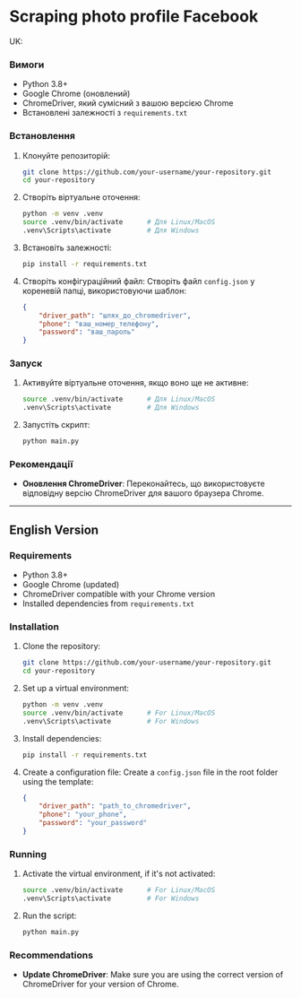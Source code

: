 # Scraping photo profile Facebook

UK:

### Вимоги ###
- Python 3.8+
- Google Chrome (оновлений)
- ChromeDriver, який сумісний з вашою версією Chrome
- Встановлені залежності з `requirements.txt`

### Встановлення ###

1. Клонуйте репозиторій:
    ```bash
    git clone https://github.com/your-username/your-repository.git
    cd your-repository
    ```

2. Створіть віртуальне оточення:
    ```bash
    python -m venv .venv
    source .venv/bin/activate      # Для Linux/MacOS
    .venv\Scripts\activate         # Для Windows
    ```

3. Встановіть залежності:
    ```bash
    pip install -r requirements.txt
    ```

4. Створіть конфігураційний файл:
    Створіть файл `config.json` у кореневій папці, використовуючи шаблон:
    ```json
    {
        "driver_path": "шлях_до_chromedriver",
        "phone": "ваш_номер_телефону",
        "password": "ваш_пароль"
    }
    ```

### Запуск ###

1. Активуйте віртуальне оточення, якщо воно ще не активне:
    ```bash
    source .venv/bin/activate      # Для Linux/MacOS
    .venv\Scripts\activate         # Для Windows
    ```

2. Запустіть скрипт:
    ```bash
    python main.py
    ```

### Рекомендації ###

- **Оновлення ChromeDriver**: Переконайтесь, що використовуєте відповідну версію ChromeDriver для вашого браузера Chrome.


---

## English Version ###

### Requirements
- Python 3.8+
- Google Chrome (updated)
- ChromeDriver compatible with your Chrome version
- Installed dependencies from `requirements.txt`

### Installation ###

1. Clone the repository:
    ```bash
    git clone https://github.com/your-username/your-repository.git
    cd your-repository
    ```

2. Set up a virtual environment:
    ```bash
    python -m venv .venv
    source .venv/bin/activate      # For Linux/MacOS
    .venv\Scripts\activate         # For Windows
    ```

3. Install dependencies:
    ```bash
    pip install -r requirements.txt
    ```

4. Create a configuration file:
    Create a `config.json` file in the root folder using the template:
    ```json
    {
        "driver_path": "path_to_chromedriver",
        "phone": "your_phone",
        "password": "your_password"
    }
    ```

### Running ###

1. Activate the virtual environment, if it's not activated:
    ```bash
    source .venv/bin/activate      # For Linux/MacOS
    .venv\Scripts\activate         # For Windows
    ```

2. Run the script:
    ```bash
    python main.py
    ```

### Recommendations ###

- **Update ChromeDriver**: Make sure you are using the correct version of ChromeDriver for your version of Chrome.

